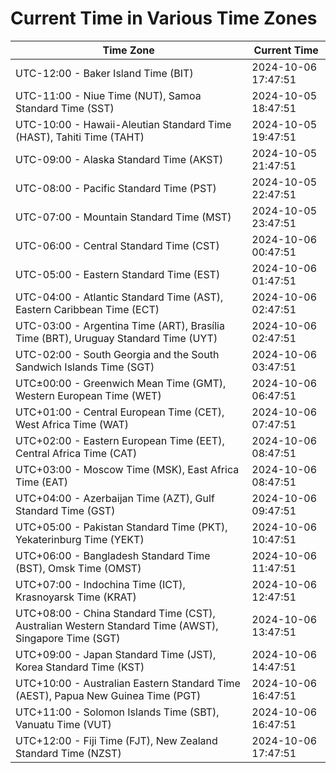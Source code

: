 # Current Time in Various Time Zones

| Time Zone | Current Time |
|-----------|--------------|
| UTC-12:00 - Baker Island Time (BIT) | 2024-10-06 17:47:51 |
| UTC-11:00 - Niue Time (NUT), Samoa Standard Time (SST) | 2024-10-05 18:47:51 |
| UTC-10:00 - Hawaii-Aleutian Standard Time (HAST), Tahiti Time (TAHT) | 2024-10-05 19:47:51 |
| UTC-09:00 - Alaska Standard Time (AKST) | 2024-10-05 21:47:51 |
| UTC-08:00 - Pacific Standard Time (PST) | 2024-10-05 22:47:51 |
| UTC-07:00 - Mountain Standard Time (MST) | 2024-10-05 23:47:51 |
| UTC-06:00 - Central Standard Time (CST) | 2024-10-06 00:47:51 |
| UTC-05:00 - Eastern Standard Time (EST) | 2024-10-06 01:47:51 |
| UTC-04:00 - Atlantic Standard Time (AST), Eastern Caribbean Time (ECT) | 2024-10-06 02:47:51 |
| UTC-03:00 - Argentina Time (ART), Brasília Time (BRT), Uruguay Standard Time (UYT) | 2024-10-06 02:47:51 |
| UTC-02:00 - South Georgia and the South Sandwich Islands Time (SGT) | 2024-10-06 03:47:51 |
| UTC±00:00 - Greenwich Mean Time (GMT), Western European Time (WET) | 2024-10-06 06:47:51 |
| UTC+01:00 - Central European Time (CET), West Africa Time (WAT) | 2024-10-06 07:47:51 |
| UTC+02:00 - Eastern European Time (EET), Central Africa Time (CAT) | 2024-10-06 08:47:51 |
| UTC+03:00 - Moscow Time (MSK), East Africa Time (EAT) | 2024-10-06 08:47:51 |
| UTC+04:00 - Azerbaijan Time (AZT), Gulf Standard Time (GST) | 2024-10-06 09:47:51 |
| UTC+05:00 - Pakistan Standard Time (PKT), Yekaterinburg Time (YEKT) | 2024-10-06 10:47:51 |
| UTC+06:00 - Bangladesh Standard Time (BST), Omsk Time (OMST) | 2024-10-06 11:47:51 |
| UTC+07:00 - Indochina Time (ICT), Krasnoyarsk Time (KRAT) | 2024-10-06 12:47:51 |
| UTC+08:00 - China Standard Time (CST), Australian Western Standard Time (AWST), Singapore Time (SGT) | 2024-10-06 13:47:51 |
| UTC+09:00 - Japan Standard Time (JST), Korea Standard Time (KST) | 2024-10-06 14:47:51 |
| UTC+10:00 - Australian Eastern Standard Time (AEST), Papua New Guinea Time (PGT) | 2024-10-06 16:47:51 |
| UTC+11:00 - Solomon Islands Time (SBT), Vanuatu Time (VUT) | 2024-10-06 16:47:51 |
| UTC+12:00 - Fiji Time (FJT), New Zealand Standard Time (NZST) | 2024-10-06 17:47:51 |
